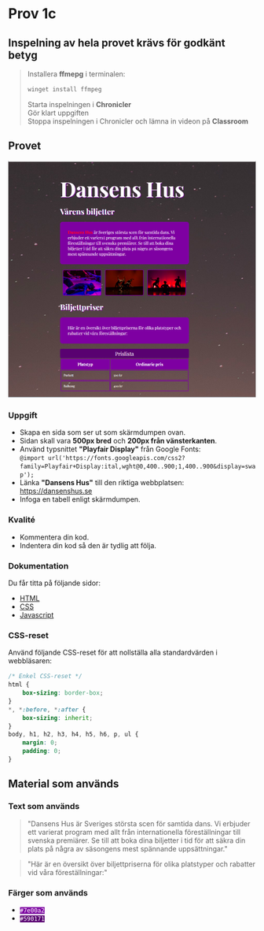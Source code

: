 # Prov 1c

## Inspelning av hela provet krävs för godkänt betyg
> Installera **ffmepg** i terminalen:
>
> ```bash
> winget install ffmpeg
> ```
> Starta inspelningen i **Chronicler**\
> Gör klart uppgiften\
> Stoppa inspelningen i Chronicler och lämna in videon på **Classroom**

## Provet

![alt text](dump/dump.png)

### Uppgift
- Skapa en sida som ser ut som skärmdumpen ovan.
- Sidan skall vara **500px bred** och **200px från vänsterkanten**.
- Använd typsnittet **"Playfair Display"** från Google Fonts: \
`@import url('https://fonts.googleapis.com/css2?family=Playfair+Display:ital,wght@0,400..900;1,400..900&display=swap');`
- Länka **"Dansens Hus"** till den riktiga webbplatsen: https://dansenshus.se
- Infoga en tabell enligt skärmdumpen.

### Kvalité
* Kommentera din kod.
* Indentera din kod så den är tydlig att följa.

### Dokumentation
Du får titta på följande sidor:
* [HTML](https://www.w3schools.com/html)
* [CSS](https://www.w3schools.com/css/default.asp)
* [Javascript](https://www.w3schools.com/js/default.asp)

### CSS-reset

Använd följande CSS-reset för att nollställa alla standardvärden i webbläsaren:
```css
/* Enkel CSS-reset */
html {
    box-sizing: border-box;
}
*, *:before, *:after {
    box-sizing: inherit;
}
body, h1, h2, h3, h4, h5, h6, p, ul {
    margin: 0;
    padding: 0;
}
```

## Material som används

### Text som används
> "Dansens Hus är Sveriges största scen för samtida dans. Vi erbjuder ett varierat program med allt från internationella föreställningar till svenska premiärer. Se till att boka dina biljetter i tid för att säkra din plats på några av säsongens mest spännande uppsättningar."

> "Här är en översikt över biljettpriserna för olika platstyper och rabatter vid våra föreställningar:"

### Färger som används

* <code style="background:#7e00a2; color:#fff">#7e00a2</code>
* <code style="background:#590171; color:#fff">#590171</code>
